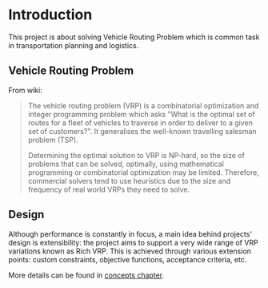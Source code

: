 # Introduction

This project is about solving Vehicle Routing Problem which is common task in transportation planning and logistics.

 ## Vehicle Routing Problem
 From wiki:
 > The vehicle routing problem (VRP) is a combinatorial optimization and integer programming problem
 > which asks "What is the optimal set of routes for a fleet of vehicles to traverse in order to
 > deliver to a given set of customers?". It generalises the well-known travelling salesman problem
 > (TSP).
 >
 > Determining the optimal solution to VRP is NP-hard, so the size of problems that can be solved,
 > optimally, using mathematical programming or combinatorial optimization may be limited.
 > Therefore, commercial solvers tend to use heuristics due to the size and frequency of real
 > world VRPs they need to solve.

<div id="geojson" hidden>
{{#include ../../examples/data/pragmatic/objectives/berlin.balance-max-load.solution.geojson}}
</div>

<div id="map"></div>

 ## Design

Although performance is constantly in focus, a main idea behind projects' design is extensibility:
the project aims to support a very wide range of VRP variations known as Rich VRP. This is achieved
through various extension points: custom constraints, objective functions, acceptance criteria, etc.

More details can be found in [concepts chapter](concepts/index.md).
